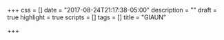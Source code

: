 +++
css = []
date = "2017-08-24T21:17:38-05:00"
description = ""
draft = true
highlight = true
scripts = []
tags = []
title = "GIAUN"

+++

